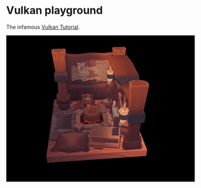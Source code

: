 # Vulkan playground

The infamous [Vulkan Tutorial](https://vulkan-tutorial.com/).

![A rotating viking room.](/images/viking_room.gif)
